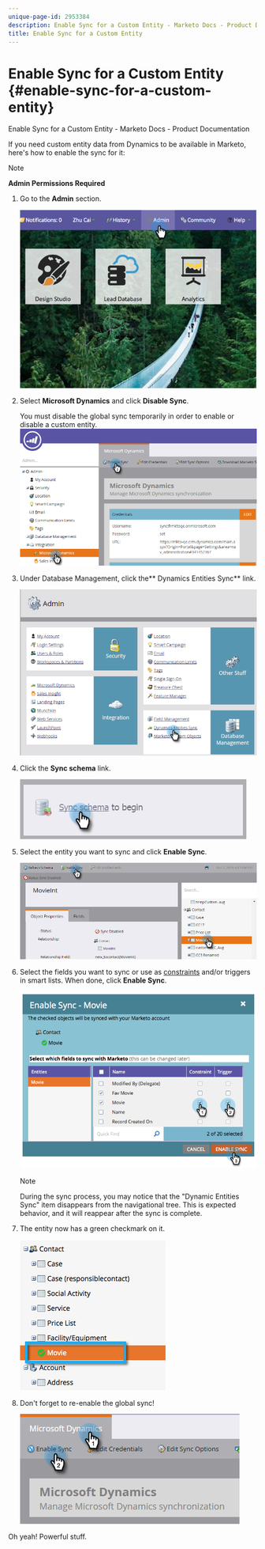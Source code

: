 ```yaml
---
unique-page-id: 2953384
description: Enable Sync for a Custom Entity - Marketo Docs - Product Documentation
title: Enable Sync for a Custom Entity
---
```


# Enable Sync for a Custom Entity {#enable-sync-for-a-custom-entity}

Enable Sync for a Custom Entity - Marketo Docs - Product Documentation

If you need custom entity data from Dynamics to be available in Marketo, here's how to enable the sync for it:

>[!NOTE]
>
>**Admin Permissions Required**

1. Go to the **Admin** section.

   ![](assets/image2014-10-20-14-3a32-3a16.png)

1. Select **Microsoft Dynamics** and click **Disable Sync**.

   You must disable the global sync temporarily in order to enable or disable a custom entity.
   ![](assets/image2015-11-10-9-3a0-3a6.png)

1. Under Database Management, click the** Dynamics Entities Sync** link.

   ![](assets/image2015-11-10-9-3a6-3a55.png)

1. Click the **Sync schema** link.

   ![](assets/image2015-11-10-9-3a41-3a37.png)

1. Select the entity you want to sync and click **Enable Sync**.

   ![](assets/image2015-11-10-9-3a44-3a35.png)

1. Select the fields you want to sync or use as [constraints](../../../../../product-docs/core-marketo-concepts/smart-lists-and-static-lists/using-smart-lists/add-a-constraint-to-a-smart-list-filter.md) and/or triggers in smart lists. When done, click **Enable Sync**.

   ![](assets/image2014-10-20-14-3a32-3a55.png)

   >[!NOTE]
   >
   >During the sync process, you may notice that the "Dynamic Entities Sync" item disappears from the navigational tree. This is expected behavior, and it will reappear after the sync is complete.

1. The entity now has a green checkmark on it.

   ![](assets/image2014-10-20-14-3a33-3a4.png)

1. Don't forget to re-enable the global sync!

   ![](assets/image2015-11-10-9-3a48-3a35.png)

Oh yeah! Powerful stuff.
